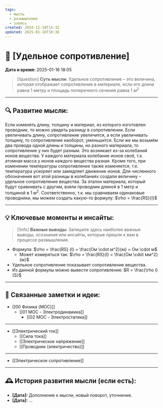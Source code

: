 ```yaml
---
tags:
  - мысль
  - размышление
  - запись
created: 2024-12-18T14:32
updated: 2025-01-16T18:36
---
```


# 💭  [Удельное сопротивление]

**Дата и время:** 2025-01-16 18:05

> [!question] **Суть мысли:**
> Удельное сопротивление – это величина, которая отображает сопротивление в материале, если его длина равна 1 метру и площадь поперечного сечения равна 1 $м^2$

---

## 🔍 Развитие мысли:

Если изменять длину, толщину и материал, из которого изготовлен проводник, то можно увидеть разницу в сопротивлении. Если увеличивать длину, сопротивление увеличится, а если увеличивать толщину, то сопротивление наоборот, уменьшится. Если же мы возьмём два провода одной длины и толщины, но разного материала, то сопротивление у них будет разным. 
Это возникает из-за колебаний ионов вещества. У каждого материала колебание ионов своё, т.к. атомная масса у ионов каждого вещества разная. Кроме того, при изменении температуры сопротивление также изменяется, т.е. температура ускоряет или замедляет движение ионов.
Для численного обозначения вот этой разницы в колебаниях создали величину – удельное сопротивление вещества. За эталон материала, который будут сравнивать с другим, взяли проводник длиной в 1 метр и толщиной в 1 $м^2$. Соответственно, т.к. мы сравниваем одинаковые проводники, мы можем создать какую-то формулу:
$\rho = \frac{RS}{l}$

---

## 💡 Ключевые моменты и инсайты:

> [!info] **Важные выводы:**
> Запишите здесь наиболее важные выводы, осознания или инсайты, которые пришли к вам в процессе размышления.

- Формула: $\rho = \frac{RS} {l} = \frac{Oм \cdot м^2}{м} = Ом \cdot м$
	- Может измеряться так: $\rho = \frac{RS}{l} = \frac{Ом \cdot мм^2} {м}$
- Удельное сопротивление показывает сопротивление вещества.
- Из данной формулы можно вывести сопротивление: $R = \frac{\rho l} {S}$

---

## 🔄 Связанные заметки и идеи:

- [[00 Физика (MOC)]]
	- [[01 MOC - Электродинамика]]
		- [[02 MOC - Электростатика]]
- - - 

- [[Электрический ток]]
	- [[Сила тока]]
	- [[Электрическое напряжение]]
	- [[Проводник (электричество)]]

- - -

- [[Электрическое сопротивление]]

---

## 🕰️ История развития мысли (если есть):

* **[Дата]:**  Дополнение к мысли, новый поворот, уточнение.
* **[Дата]:**  ...